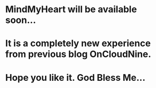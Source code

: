 # MindMyHeart will be available soon...
# It is a completely new experience from previous blog OnCloudNine.
# Hope you like it. God Bless Me...
